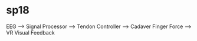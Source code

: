 # sp18
EEG --> Signal Processor --> Tendon Controller --> Cadaver Finger Force --> VR Visual Feedback

